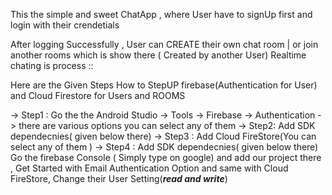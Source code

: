 This the simple and sweet ChatApp , where User have to  signUp first and login with their crendetials 


After logging Successfully , User can CREATE their own chat room | or join another rooms which is show there ( Created by another User)
Realtime chating is process :: 



Here are the Given Steps How to StepUP firebase(Authentication for User) and Cloud Firestore for Users and ROOMS



-> Step1 : Go the the Android Studio -> Tools -> Firebase -> Authentication -> there are various options you can select any of them
-> Step2: Add SDK dependecnies( given below there)
-> Step3 : Add Cloud FireStore(You can select any of them )
-> Step4 : Add SDK dependecnies( given below there)
 Go the firebase Console ( Simply type on google) and add our project there , Get Started with Email Authentication Option
  and same with Cloud FireStore, Change their User Setting(***read and write***) 
